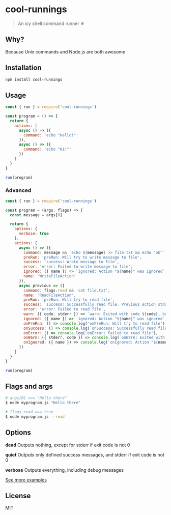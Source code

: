# cool-runnings
> An icy shell command runner ❄

## Why?
Because Unix commands and Node.js are both awesome

## Installation

```sh
npm install cool-runnings
```

## Usage

```javascript
const { run } = require('cool-runnings')

const program = () => {
  return {
    actions: [
      async () => ({
        command: 'echo "Hello!"'
      }),
      async () => ({
        command: 'echo "Hi!"'
      })
    ]
  }
}

run(program)
```

### Advanced
```javascript
const { run } = require('cool-runnings')

const program = (args, flags) => {
  const message = args[0]

  return {
    options: {
      verbose: true
    },
    actions: [
      async () => ({
        command: message && `echo ${message} >> file.txt && echo "ok"`,
        preRun: 'preRun: Will try to write message to file',
        success: 'success: Wrote message to file',
        error: 'error: Failed to write message to file',
        ignored: ({ name }) => `ignored: Action "${name}" was ignored`,
        name: 'WriteFileAction'
      }),
      async previous => ({
        command: flags.read && 'cat file.txt',
        name: 'ReadFileAction',
        preRun: 'preRun: Will try to read file',
        success: `success: Successfully read file. Previous action stdout: ${previous.stdout}`,
        error: 'error: Failed to read file',
        warn: ({ code, stderr }) => `warn: Exited with code ${code}, but stdout was not empty: ${stderr}`,
        ignored: ({ name }) => `ignored: Action "${name}" was ignored`,
        onPreRun: () => console.log('onPreRun: Will try to read file'),
        onSuccess: () => console.log(`onSuccess: Successfully read file. Previous action stdout: ${previous.stdout}`),
        onError: () => console.log('onError: Failed to read file'),
        onWarn: ({ stderr, code }) => console.log(`onWarn: Exited with code ${code}, but stdout was not empty: ${stderr}`),
        onIgnored: ({ name }) => console.log(`onIgnored: Action "${name}" was ignored`)
      })
    ]
  }
}

run(program)
```

## Flags and args
```bash
# args[0] === "Hello there"
$ node myprogram.js "Hello there"

# flags.read === true
$ node myprogram.js --read
```

## Options
**dead**
Outputs nothing, except for stderr if exit code is not 0

**quiet**
Outputs only defined success messages, and stderr if exit code is not 0

**verbose**
Outputs everything, including debug messages

[See more examples](https://github.com/zentus/cool-runnings/tree/master/examples)

## License

MIT
